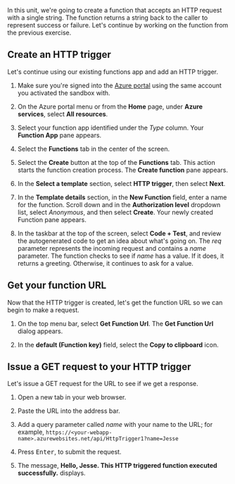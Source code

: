 In this unit, we're going to create a function that accepts an HTTP request with a single string. The function returns a string back to the caller to represent success or failure. Let's continue by working on the function from the previous exercise.

## Create an HTTP trigger

Let's continue using our existing functions app and add an HTTP trigger.

1. Make sure you're signed into the [Azure portal](https://portal.azure.com/learn.docs.microsoft.com?azure-portal=true) using the same account you activated the sandbox with.

1. On the Azure portal menu or from the **Home** page, under **Azure services**, select **All resources**.

1. Select your function app identified under the *Type* column. Your **Function App** pane appears.

1. Select the **Functions** tab in the center of the screen.

1. Select the **Create** button at the top of the **Functions** tab. This action starts the function creation process. The **Create function** pane appears.

1. In the **Select a template** section, select **HTTP trigger**, then select **Next**.

1. In the **Template details** section, in the **New Function** field, enter a name for the function. Scroll down and in the **Authorization level** dropdown list, select *Anonymous*, and then select **Create**. Your newly created Function pane appears.

1. In the taskbar at the top of the screen, select **Code + Test**, and review the autogenerated code to get an idea about what's going on. The *req* parameter represents the incoming request and contains a *name* parameter. The function checks to see if *name* has a value. If it does, it returns a greeting. Otherwise, it continues to ask for a value.

## Get your function URL

Now that the HTTP trigger is created, let's get the function URL so we can begin to make a request.

1. On the top menu bar, select **Get Function Url**. The **Get Function Url** dialog appears.

1. In the **default (Function key)** field, select the **Copy to clipboard** icon.

## Issue a GET request to your HTTP trigger

Let's issue a GET request for the URL to see if we get a response.

1. Open a new tab in your web browser.

1. Paste the URL into the address bar.

1. Add a query parameter called *name* with your name to the URL; for example, `https://<your-webapp-name>.azurewebsites.net/api/HttpTrigger1?name=Jesse`

1. Press <kbd>Enter</kbd>, to submit the request.

1. The message, **Hello, Jesse. This HTTP triggered function executed successfully.** displays.
